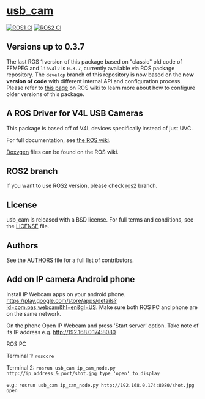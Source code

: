 # [usb_cam](http://wiki.ros.org/usb_cam)
[![ROS1 CI](https://github.com/ros-drivers/usb_cam/actions/workflows/main.yml/badge.svg)](https://github.com/ros-drivers/usb_cam/actions/workflows/main.yml)
[![ROS2 CI](https://github.com/ros-drivers/usb_cam/actions/workflows/build_test.yml/badge.svg)](https://github.com/ros-drivers/usb_cam/actions/workflows/build_test.yml)

## Versions up to 0.3.7
The last ROS 1 version of this package based on "classic" old code of FFMPEG and `libv4l2` is `0.3.7`, currently available via ROS package repository. The `develop` branch of this repository is now based on the **new version of code** with different internal API and configuration process. Please refer to [this page](http://wiki.ros.org/usb_cam/Old%20Versions) on ROS wiki to learn more about how to configure older versions of this package.

## A ROS Driver for V4L USB Cameras

This package is based off of V4L devices specifically instead of just UVC.

For full documentation, see [the ROS wiki](http://ros.org/wiki/usb_cam).

[Doxygen](http://docs.ros.org/indigo/api/usb_cam/html/) files can be found on the ROS wiki.

## ROS2 branch

If you want to use ROS2 version,
please check [ros2](https://github.com/ros-drivers/usb_cam/tree/ros2) branch.

## License

usb\_cam is released with a BSD license. For full terms and conditions, see the [LICENSE](LICENSE) file.

## Authors

See the [AUTHORS](AUTHORS.md) file for a full list of contributors.

## Add on IP camera Android phone

Install IP Webcam apps on your android phone. https://play.google.com/store/apps/details?id=com.pas.webcam&hl=en&gl=US. Make sure both ROS PC and phone are on the same network.

On the phone
Open IP Webcam and press 'Start server' option.  Take note of its IP address e.g. http://192.168.0.174:8080

ROS PC

Terminal 1: ```roscore```

Terminal 2: ```rosrun usb_cam ip_cam_node.py http://ip_address_&_port/shot.jpg type_'open'_to_display```

e.g.: ```rosrun usb_cam ip_cam_node.py http://192.168.0.174:8080/shot.jpg open```

